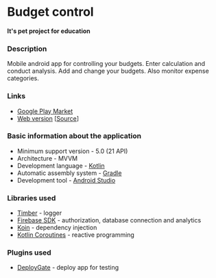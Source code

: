 # Budget control

**It's pet project for education**

### Description
Mobile android app for controlling your budgets. 
Enter calculation and conduct analysis.
Add and change your budgets.
Also monitor expense categories.

### Links
* [Google Play Market](https://play.google.com/store/apps/details?id=dizel.budget_control)
* [Web version](https://denllay.github.io/Budget-Control/) [[Source](https://github.com/Denllay/Budget-Control)]

### Basic information about the application
* Minimum support version - 5.0 (21 API)
* Architecture - MVVM
* Development language - [Kotlin](https://kotlinlang.org/)
* Automatic assembly system - [Gradle](https://gradle.org/)
* Development tool - [Android Studio](https://developer.android.com/studio)

### Libraries used
* [Timber](https://github.com/JakeWharton/timber) - logger
* [Firebase SDK](https://firebase.google.com/) - authorization, database connection and analytics
* [Koin](https://insert-koin.io/) - dependency injection
* [Kotlin Coroutines](https://developer.android.com/kotlin/coroutines) - reactive programming

### Plugins used
* [DeployGate](https://deploygate.com/) - deploy app for testing

